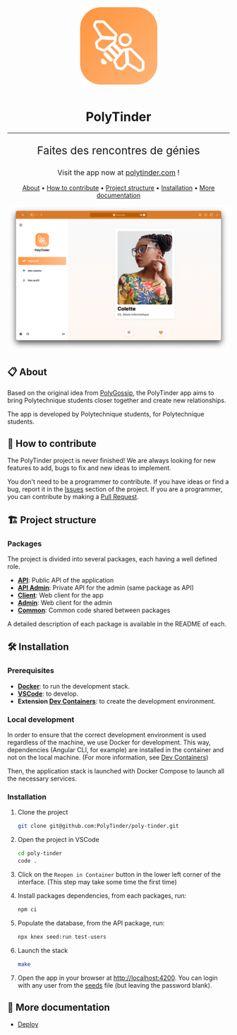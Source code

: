 <img src="./assets/logo.svg" width="175" style="display: block; margin: auto;">

<br>

<h1 style="display: block; text-align: center; border: none;">PolyTinder</h1>

<hr>

<p style="font-size: 1.75em; text-align: center; display: block;">Faites des rencontres de génies</p>

<p style="text-align: center; font-size: 1.15em;">Visit the app now at <a href="https://polytinder.com">polytinder.com</a> !</p>

<p style="text-align: center;">
    <a href="#📋-about">About</a>
    <span>•</span>
    <a href="#💪-how-to-contribute">How to contribute</a>
    <span>•</span>
    <a href="#🏗️-project-structure">Project structure</a>
    <span>•</span>
    <a href="#🛠-installation">Installation</a>
    <span>•</span>
    <a href="#📄-more-documentation">More documentation</a>
</p>

![PolyTinder](./assets/preview.png)

## 📋 About

Based on the original idea from [PolyGossip](https://www.instagram.com/poly_gossip/), the PolyTinder app aims to bring Polytechnique students closer together and create new relationships.

The app is developed by Polytechnique students, for Polytechnique students.

## 💪 How to contribute

The PolyTinder project is never finished! We are always looking for new features to add, bugs to fix and new ideas to implement.

You don't need to be a programmer to contribute. If you have ideas or find a bug, report it in the [Issues]() section of the project. If you are a programmer, you can contribute by making a [Pull Request]().

## 🏗️ Project structure

### Packages

The project is divided into several packages, each having a well defined role.

- **[API](./packages/api)**: Public API of the application
- **[API Admin](./packages/api)**: Private API for the admin (same package as API)
- **[Client](./packages/client)**: Web client for the app
- **[Admin](./packages/admin)**: Web client for the admin
- **[Common](./packages/common)**: Common code shared between packages

A detailed description of each package is available in the README of each.

## 🛠 Installation

### Prerequisites

- **[Docker](https://www.docker.com/)**: to run the development stack.
- **[VSCode](https://code.visualstudio.com/)**: to develop.
- **Extension [Dev Containers](https://marketplace.visualstudio.com/items?itemName=ms-vscode-remote.remote-containers)**: to create the development environment.

### Local development

In order to ensure that the correct development environment is used regardless of the machine, we use Docker for development. This way, dependencies (Angular CLI, for example) are installed in the container and not on the local machine. (For more information, see [Dev Containers](https://code.visualstudio.com/docs/remote/containers))

Then, the application stack is launched with Docker Compose to launch all the necessary services.

### Installation

1. Clone the project

    ```bash
    git clone git@github.com:PolyTinder/poly-tinder.git
    ```

2. Open the project in VSCode

    ```bash
    cd poly-tinder
    code .
    ```

3. Click on the `Reopen in Container` button in the lower left corner of the interface. (This step may take some time the first time)

4. Install packages dependencies, from each packages, run:

    ```bash
    npm ci
    ```

4. Populate the database, from the API package, run:

    ```bash
    npx knex seed:run test-users
    ```

5. Launch the stack

    ```bash
    make
    ```

6. Open the app in your browser at [http://localhost:4200](http://localhost:4200). You can login with any user from the [seeds](./packages/api/seeds/test-users.js) file (but leaving the password blank).

## 📄 More documentation

- [Deploy](./docs/deploys.md)
